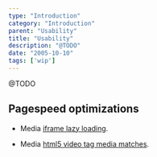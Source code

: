 ```yaml
---
type: "Introduction"
category: "Introduction"
parent: "Usability"
title: "Usability"
description: "@TODO"
date: "2005-10-10"
tags: ['wip']
---
```


@TODO

## Pagespeed optimizations

- Media [iframe lazy loading](/components/media/addon#iframe-lazy).

- Media [html5 video tag media matches](/components/media/addon#video-matches).
